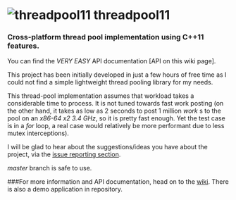 ![threadpool11](https://raw.github.com/tghosgor/threadpool11/master/misc/logo.png)
threadpool11
==========

### Cross-platform thread pool implementation using C++11 features.

You can find the *VERY EASY* API documentation [API on this wiki page].

This project has been initially developed in just a few hours of free time as I could not find a simple lightweight thread pooling library for my needs.

This thread-pool implementation assumes that workload takes a considerable time to process. It is not tuned towards fast work posting (on the other hand, it takes as low as 2 seconds to post 1 million _work_ s to the pool on an _x86-64 x2 3.4 GHz_, so it is pretty fast enough. Yet the test case is in a _for_ loop, a real case would relatively be more performant due to less mutex interceptions).

I will be glad to hear about the suggestions/ideas you have about the project, via the [issue reporting section](https://github.com/tghosgor/threadpool11/issues).

_master_ branch is safe to use.

###For more information and API documentation, head on to the [wiki](https://github.com/tghosgor/threadpool11/wiki/). There is also a demo application in repository.
